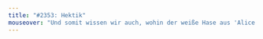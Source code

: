```yaml
---
title: "#2353: Hektik"
mouseover: "Und somit wissen wir auch, wohin der weiße Hase aus 'Alice im Wunderland' so eilig rannte."
---
```

